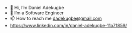 - 👋 Hi, I’m Daniel Adekugbe
- 👀 I’m a Software Engineer
- 📫 How to reach me dadekugbe@gmail.com
- https://www.linkedin.com/in/daniel-adekugbe-11a71859/

<!---
Dandiggas/Dandiggas is a ✨ special ✨ repository because its `README.md` (this file) appears on your GitHub profile.
You can click the Preview link to take a look at your changes.
--->
